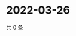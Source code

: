 # 2022-03-26

共 0 条

<!-- BEGIN WEIBO -->
<!-- 最后更新时间 Sat Mar 26 2022 19:00:53 GMT+0800 (China Standard Time) -->

<!-- END WEIBO -->
